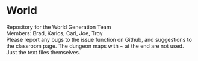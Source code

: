 # World
Repository for the World Generation Team  
Members: Brad, Karlos, Carl, Joe, Troy  
Please report any bugs to the issue function on Github, and suggestions to the classroom page.
The dungeon maps with ~ at the end are not used. Just the text files themselves.
